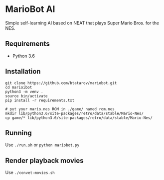 # MarioBot AI

Simple self-learning AI based on NEAT that plays Super Mario Bros. for the NES.

## Requirements
* Python 3.6

## Installation
    git clone https://github.com/btatarov/mariobot.git
    cd marioibot
    python3 -m venv .
    source bin/activate
    pip install -r requirements.txt

    # put your mario.nes ROM in ./game/ named rom.nes
    mkdir lib/python3.6/site-packages/retro/data/stable/Mario-Nes/
    cp game/* lib/python3.6/site-packages/retro/data/stable/Mario-Nes/

## Running
Use `./run.sh` or `python mariobot.py`

## Render playback movies
Use `./convet-movies.sh`
